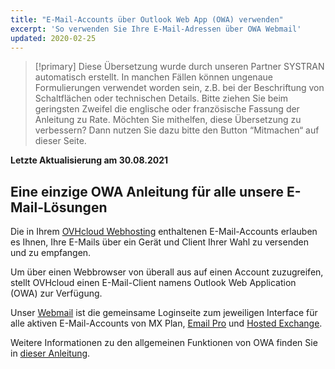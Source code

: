```yaml
---
title: "E-Mail-Accounts über Outlook Web App (OWA) verwenden"
excerpt: 'So verwenden Sie Ihre E-Mail-Adressen über OWA Webmail'
updated: 2020-02-25
---
```


> [!primary]
> Diese Übersetzung wurde durch unseren Partner SYSTRAN automatisch erstellt. In manchen Fällen können ungenaue Formulierungen verwendet worden sein, z.B. bei der Beschriftung von Schaltflächen oder technischen Details. Bitte ziehen Sie beim geringsten Zweifel die englische oder französische Fassung der Anleitung zu Rate. Möchten Sie mithelfen, diese Übersetzung zu verbessern? Dann nutzen Sie dazu bitte den Button “Mitmachen“ auf dieser Seite.
>

**Letzte Aktualisierung am 30.08.2021**

## Eine einzige OWA Anleitung für alle unsere E-Mail-Lösungen

Die in Ihrem [OVHcloud Webhosting](https://www.ovhcloud.com/de/web-hosting/) enthaltenen E-Mail-Accounts erlauben es Ihnen, Ihre E-Mails über ein Gerät und Client Ihrer Wahl zu versenden und zu empfangen.

Um über einen Webbrowser von überall aus auf einen Account zuzugreifen, stellt OVHcloud einen E-Mail-Client namens Outlook Web Application (OWA) zur Verfügung.

Unser [Webmail](https://www.ovh.de/mail/) ist die gemeinsame Loginseite zum jeweiligen Interface für alle aktiven E-Mail-Accounts von MX Plan, [Email Pro](https://www.ovhcloud.com/de/emails/email-pro/) und [Hosted Exchange](https://www.ovhcloud.com/de/emails/hosted-exchange/).

Weitere Informationen zu den allgemeinen Funktionen von OWA finden Sie in [dieser Anleitung](/pages/web/microsoft-collaborative-solutions/owa_user_guide).
